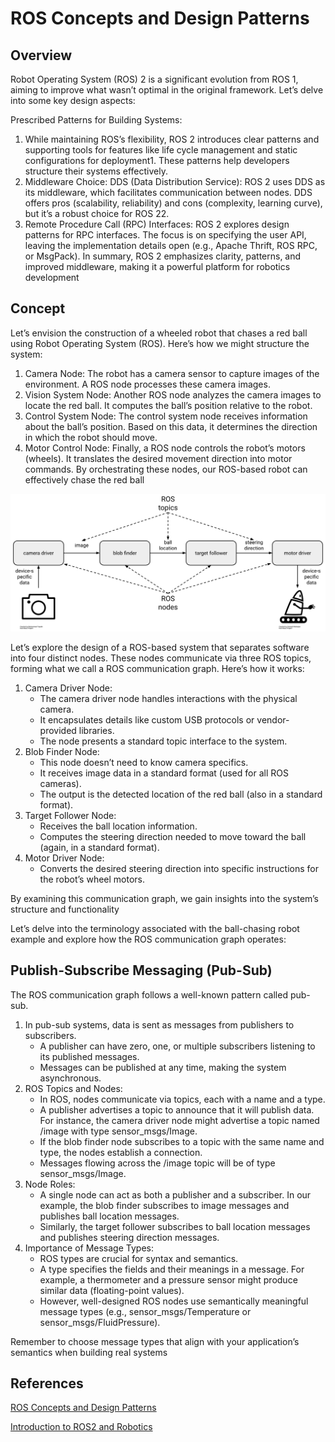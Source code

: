 # ROS Concepts and Design Patterns

## Overview

Robot Operating System (ROS) 2 is a significant evolution from ROS 1, aiming to improve what wasn’t optimal in the original framework. Let’s delve into some key design aspects:

Prescribed Patterns for Building Systems:

1. While maintaining ROS’s flexibility, ROS 2 introduces clear patterns and supporting tools for features like life cycle management and static configurations for deployment1.
These patterns help developers structure their systems effectively.
2. Middleware Choice: DDS (Data Distribution Service):
ROS 2 uses DDS as its middleware, which facilitates communication between nodes.
DDS offers pros (scalability, reliability) and cons (complexity, learning curve), but it’s a robust choice for ROS 22.
3. Remote Procedure Call (RPC) Interfaces:
ROS 2 explores design patterns for RPC interfaces.
The focus is on specifying the user API, leaving the implementation details open (e.g., Apache Thrift, ROS RPC, or MsgPack).
In summary, ROS 2 emphasizes clarity, patterns, and improved middleware, making it a powerful platform for robotics development

## Concept

 Let’s envision the construction of a wheeled robot that chases a red ball using Robot Operating System (ROS). Here’s how we might structure the system:

1. Camera Node:
The robot has a camera sensor to capture images of the environment.
A ROS node processes these camera images.
2. Vision System Node:
Another ROS node analyzes the camera images to locate the red ball.
It computes the ball’s position relative to the robot.
3. Control System Node:
The control system node receives information about the ball’s position.
Based on this data, it determines the direction in which the robot should move.
4. Motor Control Node:
Finally, a ROS node controls the robot’s motors (wheels).
It translates the desired movement direction into motor commands.
By orchestrating these nodes, our ROS-based robot can effectively chase the red ball

![ros_graph_example](images/ros_graph_example.png)

Let’s explore the design of a ROS-based system that separates software into four distinct nodes. These nodes communicate via three ROS topics, forming what we call a ROS communication graph. Here’s how it works:

1. Camera Driver Node:
    * The camera driver node handles interactions with the physical camera.
    * It encapsulates details like custom USB protocols or vendor-provided libraries.
    * The node presents a standard topic interface to the system.
2. Blob Finder Node:
    * This node doesn’t need to know camera specifics.
    * It receives image data in a standard format (used for all ROS cameras).
    * The output is the detected location of the red ball (also in a standard format).
3. Target Follower Node:
    * Receives the ball location information.
    * Computes the steering direction needed to move toward the ball (again, in a standard format).
4. Motor Driver Node:
    * Converts the desired steering direction into specific instructions for the robot’s wheel motors.

By examining this communication graph, we gain insights into the system’s structure and functionality

Let’s delve into the terminology associated with the ball-chasing robot example and explore how the ROS communication graph operates:

## Publish-Subscribe Messaging (Pub-Sub)

The ROS communication graph follows a well-known pattern called pub-sub.

1. In pub-sub systems, data is sent as messages from publishers to subscribers.
    * A publisher can have zero, one, or multiple subscribers listening to its published messages.
    * Messages can be published at any time, making the system asynchronous.
2. ROS Topics and Nodes:
    * In ROS, nodes communicate via topics, each with a name and a type.
    * A publisher advertises a topic to announce that it will publish data. For instance, the camera driver node might advertise a topic named /image with type sensor_msgs/Image.
    * If the blob finder node subscribes to a topic with the same name and type, the nodes establish a connection.
    * Messages flowing across the /image topic will be of type sensor_msgs/Image.
3. Node Roles:
    * A single node can act as both a publisher and a subscriber.
In our example, the blob finder subscribes to image messages and publishes ball location messages.
    * Similarly, the target follower subscribes to ball location messages and publishes steering direction messages.
4. Importance of Message Types:
    * ROS types are crucial for syntax and semantics.
    * A type specifies the fields and their meanings in a message. For example, a thermometer and a pressure sensor might produce similar data (floating-point values).
    * However, well-designed ROS nodes use semantically meaningful message types (e.g., sensor_msgs/Temperature or sensor_msgs/FluidPressure).

Remember to choose message types that align with your application’s semantics when building real systems

## References

[ROS Concepts and Design Patterns](https://osrf.github.io/ros2multirobotbook/ros2_design_patterns.html)

[Introduction to ROS2 and Robotics](https://www.learnros2.com/)
